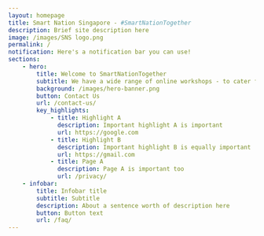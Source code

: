 ```yaml
---
layout: homepage
title: Smart Nation Singapore - #SmartNationTogether
description: Brief site description here
image: /images/SNS logo.png
permalink: /
notification: Here's a notification bar you can use!
sections:
    - hero:
        title: Welcome to SmartNationTogether
        subtitle: We have a wide range of online workshops - to cater for all ages and interests!
        background: /images/hero-banner.png
        button: Contact Us
        url: /contact-us/
        key_highlights:
            - title: Highlight A
              description: Important highlight A is important
              url: https://google.com
            - title: Highlight B
              description: Important highlight B is equally important
              url: https://gmail.com
            - title: Page A
              description: Page A is important too
              url: /privacy/
    - infobar:
        title: Infobar title
        subtitle: Subtitle
        description: About a sentence worth of description here
        button: Button text
        url: /faq/
---
```


